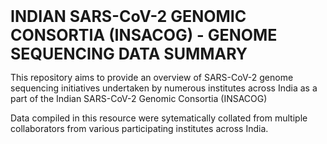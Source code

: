 <b style="font-size: 25px;">INDIAN SARS-CoV-2 GENOMIC CONSORTIA (INSACOG) - GENOME SEQUENCING DATA SUMMARY</b>

This repository aims to provide an overview of SARS-CoV-2 genome sequencing initiatives undertaken by numerous institutes across India as a part of the Indian SARS-CoV-2 Genomic Consortia (INSACOG)

Data compiled in this resource were sytematically collated from multiple collaborators from various participating institutes across India. 
